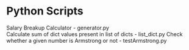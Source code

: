 # Python Scripts
Salary Breakup Calculator - generator.py  
Calculate sum of dict values present in list of dicts - list_dict.py
Check whether a given number is Armstrong or not - testArmstrong.py
